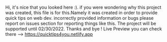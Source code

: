 Hi, it's nice that you looked here :). if you were wondering why this project was created, this file is for this.Namely it was created in order to provide quick tips on web dev. incorrectly provided information or bugs please report on issues section for reporting things like this. The project will be supported until 02/30/2022. Thanks and bye !
Live Preview you can check there --> https://quicktips4you.netlify.app
